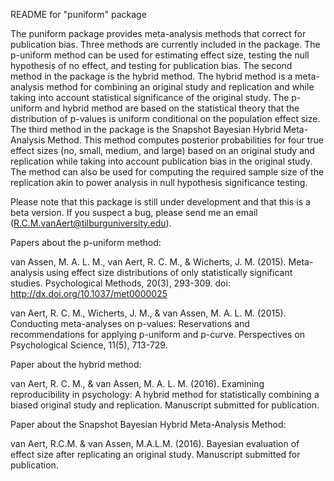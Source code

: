 README for "puniform" package

The puniform package provides meta-analysis methods that correct for
publication bias. Three methods are currently included in the package. 
The p-uniform method can be used for estimating effect size,
testing the null hypothesis of no effect, and testing for publication bias.
The second method in the package is the hybrid method. The hybrid method is a
meta-analysis method for combining an original study and replication and while
taking into account statistical significance of the  original study. The
p-uniform and hybrid method are based on the statistical theory that the distribution
of p-values is uniform conditional on the population effect size. The third
method in the package is the Snapshot Bayesian Hybrid Meta-Analysis Method.
This method computes posterior probabilities for four true effect sizes (no,
small, medium, and large) based on an original study and replication while
taking into account publication bias in the original study. The method can
also be used for computing the required sample size of the replication akin
to power analysis in null hypothesis significance testing. 

Please note that this package is still under development and that this is a beta 
version. If you suspect a bug, please send me an email (R.C.M.vanAert@tilburguniversity.edu).

Papers about the p-uniform method:

van Assen, M. A. L. M., van Aert, R. C. M., & Wicherts, J. M. (2015). Meta-analysis using effect size distributions of only statistically significant studies. Psychological Methods, 20(3), 293-309. doi: http://dx.doi.org/10.1037/met0000025

van Aert, R. C. M., Wicherts, J. M., & van Assen, M. A. L. M. (2015). Conducting meta-analyses on p-values: Reservations and recommendations for applying p-uniform and p-curve. Perspectives on 
Psychological Science, 11(5), 713-729.

Paper about the hybrid method:

van Aert, R. C. M., & van Assen, M. A. L. M. (2016). Examining reproducibility 
in psychology: A hybrid method for statistically combining a biased original study and replication. Manuscript submitted for publication.

Paper about the Snapshot Bayesian Hybrid Meta-Analysis Method:

van Aert, R.C.M. & van Assen, M.A.L.M. (2016). Bayesian evaluation of effect size 
after replicating an original study. Manuscript submitted for publication.
